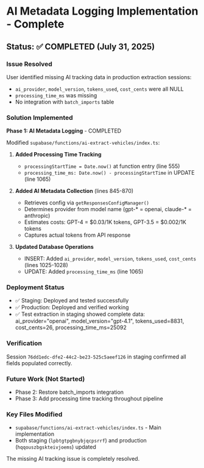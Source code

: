 # AI Metadata Logging Implementation - Complete

## Status: ✅ COMPLETED (July 31, 2025)

### Issue Resolved
User identified missing AI tracking data in production extraction sessions:
- `ai_provider`, `model_version`, `tokens_used`, `cost_cents` were all NULL
- `processing_time_ms` was missing
- No integration with `batch_imports` table

### Solution Implemented
**Phase 1: AI Metadata Logging** - COMPLETED

Modified `supabase/functions/ai-extract-vehicles/index.ts`:

1. **Added Processing Time Tracking**
   - `processingStartTime = Date.now()` at function entry (line 555)
   - `processing_time_ms: Date.now() - processingStartTime` in UPDATE (line 1065)

2. **Added AI Metadata Collection** (lines 845-870)
   - Retrieves config via `getResponsesConfigManager()`
   - Determines provider from model name (gpt-* = openai, claude-* = anthropic)
   - Estimates costs: GPT-4 = $0.03/1K tokens, GPT-3.5 = $0.002/1K tokens
   - Captures actual tokens from API response

3. **Updated Database Operations**
   - INSERT: Added `ai_provider`, `model_version`, `tokens_used`, `cost_cents` (lines 1025-1028)
   - UPDATE: Added `processing_time_ms` (line 1065)

### Deployment Status
- ✅ Staging: Deployed and tested successfully
- ✅ Production: Deployed and verified working
- ✅ Test extraction in staging showed complete data: ai_provider="openai", model_version="gpt-4.1", tokens_used=8831, cost_cents=26, processing_time_ms=25092

### Verification
Session `76dd1edc-dfe2-44c2-be23-525c5aeef126` in staging confirmed all fields populated correctly.

### Future Work (Not Started)
- Phase 2: Restore batch_imports integration
- Phase 3: Add processing time tracking throughout pipeline

### Key Files Modified
- `supabase/functions/ai-extract-vehicles/index.ts` - Main implementation
- Both staging (`lpbtgtpgbnybjqcpsrrf`) and production (`hqqouszbgskteivjoems`) updated

The missing AI tracking issue is completely resolved.